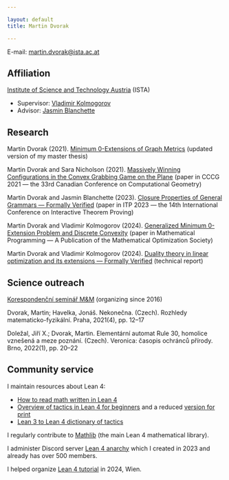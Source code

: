 ```yaml
---

layout: default
title: Martin Dvorak

---
```


E-mail: martin.dvorak@ista.ac.at

## Affiliation

[Institute of Science and Technology Austria](https://ista.ac.at/en/home/) (ISTA)

* Supervisor: [Vladimir Kolmogorov](https://pub.ist.ac.at/~vnk/)
* Advisor: [Jasmin Blanchette](https://www.tcs.ifi.lmu.de/mitarbeiter/jasmin-blanchette_de.html)

## Research

Martin Dvorak (2021). [Minimum 0-Extensions of Graph Metrics](Martin-Dvorak_master-thesis.pdf) (updated version of my master thesis)

Martin Dvorak and Sara Nicholson (2021). [Massively Winning Configurations in the Convex Grabbing Game on the Plane](https://arxiv.org/abs/2106.11247) (paper in CCCG 2021 — the 33rd Canadian Conference on Computational Geometry)

Martin Dvorak and Jasmin Blanchette (2023). [Closure Properties of General Grammars — Formally Verified](https://arxiv.org/abs/2302.06420) (paper in ITP 2023 — the 14th International Conference on Interactive Theorem Proving)

Martin Dvorak and Vladimir Kolmogorov (2024). [Generalized Minimum 0-Extension Problem and Discrete Convexity](https://arxiv.org/abs/2109.10203) (paper in Mathematical Programming — A Publication of the Mathematical Optimization Society)

Martin Dvorak and Vladimir Kolmogorov (2024). [Duality theory in linear optimization and its extensions — Formally Verified](https://arxiv.org/abs/2409.08119) (technical report)

## Science outreach

[Korespondenční seminář M&M](https://mam.mff.cuni.cz/) (organizing since 2016)

Dvorak, Martin; Havelka, Jonáš. Nekonečna. (Czech). Rozhledy matematicko-fyzikální. Praha, 2021(4), pp. 12–17

Doležal, Jiří X.; Dvorak, Martin. Elementární automat Rule 30, homolice vznešená a meze poznání. (Czech). Veronica: časopis ochránců přírody. Brno, 2022(1), pp. 20–22

## Community service

I maintain resources about Lean 4:
* [How to read math written in Lean 4](https://github.com/madvorak/read-lean)
* [Overview of tactics in Lean 4 for beginners](https://github.com/madvorak/lean4-tactics) and a reduced [version for print](https://github.com/madvorak/lean4-cheatsheet)
* [Lean 3 to Lean 4 dictionary of tactics](https://github.com/madvorak/lean3-tactic-lean4)

I regularly contribute to [Mathlib](https://github.com/leanprover-community/mathlib4) (the main Lean 4 mathematical library).

I administer Discord server [Lean 4 anarchy](https://discord.gg/WZ9bs9UCvx) which I created in 2023 and already has over 500 members.

I helped organize [Lean 4 tutorial](https://www.dmg.tuwien.ac.at/lean2024/) in 2024, Wien.
